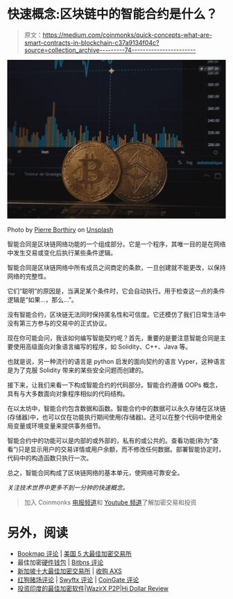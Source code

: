 # 快速概念:区块链中的智能合约是什么？

> 原文：<https://medium.com/coinmonks/quick-concepts-what-are-smart-contracts-in-blockchain-c37a9134f04c?source=collection_archive---------74----------------------->

![](img/d5d28f08a53606a440f4437458d1aa2c.png)

Photo by [Pierre Borthiry](https://unsplash.com/@peiobty?utm_source=medium&utm_medium=referral) on [Unsplash](https://unsplash.com?utm_source=medium&utm_medium=referral)

智能合同是区块链网络功能的一个组成部分。它是一个程序，其唯一目的是在网络中发生交易或变化后执行某些条件逻辑。

智能合同是区块链网络中所有成员之间商定的条款，一旦创建就不能更改，以保持网络的完整性。

它们“聪明”的原因是，当满足某个条件时，它会自动执行。用于检查这一点的条件逻辑是“如果…，那么…”。

没有智能合约，区块链无法同时保持匿名性和可信度。它还模仿了我们日常生活中没有第三方参与的交易中的正式协议。

现在你可能会问，我该如何编写智能契约呢？首先，重要的是要注意智能合同是主要使用高级面向对象语言编写的程序，如 Solidity、C++、Java 等。

也就是说，另一种流行的语言是 python 启发的面向契约的语言 Vyper，这种语言是为了克服 Solidity 带来的某些安全问题而创建的。

接下来，让我们来看一下构成智能合约的代码部分。智能合约遵循 OOPs 概念，具有与大多数面向对象程序相似的代码结构。

在以太坊中，智能合约包含数据和函数。智能合约中的数据可以永久存储在区块链(存储器)中，也可以仅在功能执行期间使用(存储器)。还可以在整个代码中使用全局变量或环境变量来提供事务细节。

智能合约中的功能可以是内部的或外部的，私有的或公共的。查看功能(称为“查看”)只是显示用户的交易详情或用户余额，而不修改任何数据。部署智能协定时，代码中的构造函数只执行一次。

总之，智能合同构成了区块链网络的基本单元，使网络可靠安全。

*关注技术世界中更多不到一分钟的快速概念。*

> 加入 Coinmonks [电报频道](https://t.me/coincodecap)和 [Youtube 频道](https://www.youtube.com/c/coinmonks/videos)了解加密交易和投资

# 另外，阅读

*   [Bookmap 评论](https://coincodecap.com/bookmap-review-2021-best-trading-software) | [美国 5 大最佳加密交易所](https://coincodecap.com/crypto-exchange-usa)
*   最佳加密[硬件钱包](/coinmonks/hardware-wallets-dfa1211730c6) | [Bitbns 评论](/coinmonks/bitbns-review-38256a07e161)
*   [新加坡十大最佳加密交易所](https://coincodecap.com/crypto-exchange-in-singapore) | [收购 AXS](https://coincodecap.com/buy-axs-token)
*   [红狗赌场评论](https://coincodecap.com/red-dog-casino-review) | [Swyftx 评论](https://coincodecap.com/swyftx-review) | [CoinGate 评论](https://coincodecap.com/coingate-review)
*   [投资印度的最佳加密软件](https://coincodecap.com/best-crypto-to-invest-in-india-in-2021)|[WazirX P2P](https://coincodecap.com/wazirx-p2p)|[Hi Dollar Review](https://coincodecap.com/hi-dollar-review)
